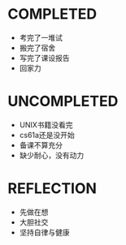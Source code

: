 # COMPLETED
- 考完了一堆试
- 搬完了宿舍
- 写完了课设报告
- 回家力
# UNCOMPLETED
- UNIX书籍没看完
- cs61a还是没开始
- 备课不算充分
- 缺少耐心，没有动力
# REFLECTION
- 先做在想
- 大胆社交
- 坚持自律与健康